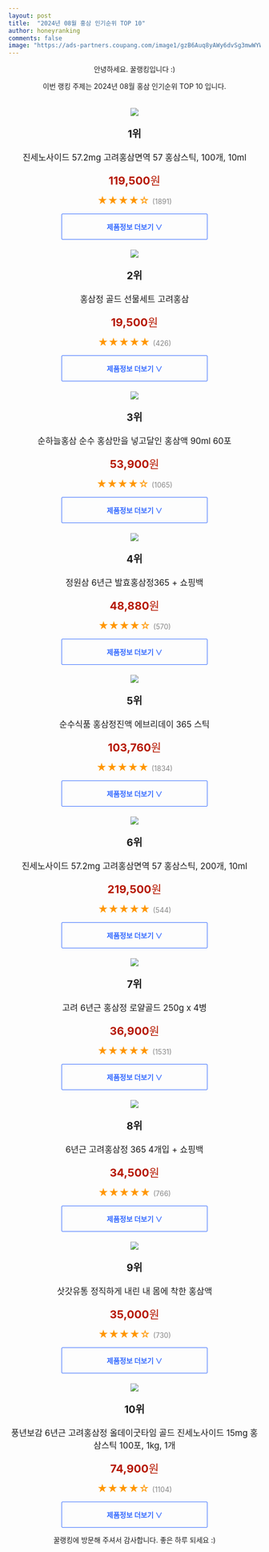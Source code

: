 ```yaml
---
layout: post
title:  "2024년 08월 홍삼 인기순위 TOP 10"
author: honeyranking
comments: false
image: "https://ads-partners.coupang.com/image1/gzB6Auq8yAWy6dvSg3mwWYWnjezgImfpSVKpfKJZodS2B_SqMNs0hdigJajuYn1tjXK4VjxAAApoVhrULBuCfmYQEWmZ7RlUmjWDQev00SOCzTZ9Sujjl8A1NV2KT6KCQrZB-t6TLWh0OnbcV1UDzZAoPBwXvw2PNF_ZiEhLg0fXF0zTtcTlO24u2eLWeePuWId-BPpc7CiUeqLK37PAMFAKvey6D6m82rC-OJt6xTSWy0KTHr03-kM5rctervWJ3lZ8ZH92ymAP2ggwTnmyZ7qh0VWITbWzh_VgL38ASy60jfL60AFcxh45m1Y1HQDV"
---
```

<p style="text-align: center;">안녕하세요. 꿀랭킹입니다 :)</p>
<p style="text-align: center;">이번 랭킹 주제는 2024년 08월 홍삼 인기순위 TOP 10 입니다.</p><center><img src="https://ads-partners.coupang.com/image1/gzB6Auq8yAWy6dvSg3mwWYWnjezgImfpSVKpfKJZodS2B_SqMNs0hdigJajuYn1tjXK4VjxAAApoVhrULBuCfmYQEWmZ7RlUmjWDQev00SOCzTZ9Sujjl8A1NV2KT6KCQrZB-t6TLWh0OnbcV1UDzZAoPBwXvw2PNF_ZiEhLg0fXF0zTtcTlO24u2eLWeePuWId-BPpc7CiUeqLK37PAMFAKvey6D6m82rC-OJt6xTSWy0KTHr03-kM5rctervWJ3lZ8ZH92ymAP2ggwTnmyZ7qh0VWITbWzh_VgL38ASy60jfL60AFcxh45m1Y1HQDV" style="margin-top:20px" /></center><p style="text-align: center; font-size: 20px"><b>1위</b></p><p style="text-align: center; font-size: 17px">진세노사이드 57.2mg 고려홍삼면역 57 홍삼스틱, 100개, 10ml</p><p style="text-align: center;"><span style="color: #b61800; font-size: 22px;"><b>119,500</b>원</span></p><p style="text-align: center;"><span style="color: #ff9600; font-size: 20px;">★★★★☆ </span><span style="color: #878787;">(1891)</span></p><center><a href="https://link.coupang.com/re/AFFSDP?lptag=AF3899140&subid=honeyrank&pageKey=7950190701&itemId=21938493563&vendorItemId=89097291325&traceid=V0-153-ddfc14041b990730&clickBeacon=d9acdd10-5603-11ef-963e-898486f9d1f2%7E3&requestid=20240809130000829142711885&token=31850C%7CMIXED"><div style="font-size: 14px; display: inline-block; padding: 15px 90px; color: #346aff; border-radius: 2px; border: 1px solid #346aff; cursor: pointer;"><b>제품정보 더보기 &or;</b></div></a></center><center><img src="https://ads-partners.coupang.com/image1/fcKOqTk5fJIlgKZOfUjPN86SnWWn5bKXuPYn8YfEMQkdjwUT1GeGKqXUOQTMpHEMhZe91k-ROMXRncfFAT3xS85thi8d0gVomZ-5NaqQrbv-7vaEXAx8QXcJNGA8ssc0CEdkUu_eZOk_hHvA5uVzEFp_hihg3IO36jX6NOtkLbZr6YFj0mlCK9Fv1O3vSq_GvcbWTddTRlXVGvqkS2po6XPr6JbG8X5nJ9Gfn4w9plpRYMkANiinUIPvVroE4lBwmNidmoan2kAIUCpNrGy9dflB5l7zZpti5FwFX1bxwo-5m44YAqC17XTE" style="margin-top:20px" /></center><p style="text-align: center; font-size: 20px"><b>2위</b></p><p style="text-align: center; font-size: 17px">홍삼정 골드 선물세트 고려홍삼</p><p style="text-align: center;"><span style="color: #b61800; font-size: 22px;"><b>19,500</b>원</span></p><p style="text-align: center;"><span style="color: #ff9600; font-size: 20px;">★★★★★ </span><span style="color: #878787;">(426)</span></p><center><a href="https://link.coupang.com/re/AFFSDP?lptag=AF3899140&subid=honeyrank&pageKey=7541003871&itemId=19824172006&vendorItemId=90573334504&traceid=V0-153-e4b4f5e2fa44f658&requestid=20240809130000829142711885&token=31850C%7CMIXED"><div style="font-size: 14px; display: inline-block; padding: 15px 90px; color: #346aff; border-radius: 2px; border: 1px solid #346aff; cursor: pointer;"><b>제품정보 더보기 &or;</b></div></a></center><center><img src="https://ads-partners.coupang.com/image1/su76ZQQz9scgmj_Tssa9srkXBMbiOP1PgECZVdeQVdCcqzlkPrA_JCQRglA4ka2Fwb-qCwQZeJwzEERDwqPaDs1-J_kyJg7OaQEkp2dQDB2kq-_g63cM86hEkoeJjGrGq6CY1cqHn4RfgLEe_qymGVAeeD5dvciNij6cEtNT0cShyhwImTaXdQ8Qnwim0u0UpI3hMLTAM_Eqdz3Er0WsQTNBkZxhx3M8_hH1-hroOK3kjIH9X-mMKX3uqt4pKLLS3XqHb1N5wZJW63lj7cjAmfok7p99NvOggrrG6Qnwgj7moc1XOo8QkAOE" style="margin-top:20px" /></center><p style="text-align: center; font-size: 20px"><b>3위</b></p><p style="text-align: center; font-size: 17px">순하늘홍삼 순수 홍삼만을 넣고달인 홍삼액 90ml 60포</p><p style="text-align: center;"><span style="color: #b61800; font-size: 22px;"><b>53,900</b>원</span></p><p style="text-align: center;"><span style="color: #ff9600; font-size: 20px;">★★★★☆ </span><span style="color: #878787;">(1065)</span></p><center><a href="https://link.coupang.com/re/AFFSDP?lptag=AF3899140&subid=honeyrank&pageKey=7169709704&itemId=18060085358&vendorItemId=85213883319&traceid=V0-153-dda760e2bb92d73d&requestid=20240809130000829142711885&token=31850C%7CMIXED"><div style="font-size: 14px; display: inline-block; padding: 15px 90px; color: #346aff; border-radius: 2px; border: 1px solid #346aff; cursor: pointer;"><b>제품정보 더보기 &or;</b></div></a></center><center><img src="https://ads-partners.coupang.com/image1/V5i3QIMczco0B7d_Vyt8VKM3VuMTVSisSPq5Vmfcna2QmI1B7AFR5D0y-XajrxZRTmMavvKfPR2C2Rd8Vm4AgnwjgrfU_xNHc1M617SQfcQKe48NWf2NIwLTbp1B_lkkLzKoaiu9Ll74C58aqSSDc4biV_SMY8tl7ohqdwV8zC6yEDakwpbAo29xXcFY23WoRp0ZdlVTkwZFoq88W_DWtvIwWRLbZ9dtTCfSghupgpayIqpDe0pJ6dpRuZUSS4ge_Dq7wjXUogl0D0B-t6rZpyY1DkKjUSxFJsU=" style="margin-top:20px" /></center><p style="text-align: center; font-size: 20px"><b>4위</b></p><p style="text-align: center; font-size: 17px">정원삼 6년근 발효홍삼정365 + 쇼핑백</p><p style="text-align: center;"><span style="color: #b61800; font-size: 22px;"><b>48,880</b>원</span></p><p style="text-align: center;"><span style="color: #ff9600; font-size: 20px;">★★★★☆ </span><span style="color: #878787;">(570)</span></p><center><a href="https://link.coupang.com/re/AFFSDP?lptag=AF3899140&subid=honeyrank&pageKey=1075951285&itemId=2026244225&vendorItemId=70025827124&traceid=V0-153-3faec0a307a9fccf&requestid=20240809130000829142711885&token=31850C%7CMIXED"><div style="font-size: 14px; display: inline-block; padding: 15px 90px; color: #346aff; border-radius: 2px; border: 1px solid #346aff; cursor: pointer;"><b>제품정보 더보기 &or;</b></div></a></center><center><img src="https://ads-partners.coupang.com/image1/AkMEpcDUzfjSMhmFAkK98fK02hG7t-vy_NlKTVykgpY2JKnvgmPL_RqvGnNNa6cnwvH9InSVCxjXWaZmbmv-f_oPetM-ByudBs698M8oeVw-n9zFApTE67gSsboa3hKLrrzbBkQaxnVolvcGxAlmwHmv1Yd4jPR7fe9aLJxDkqoYn3RGKI6yqlO_iVWVTyrkH5UxPY9vSa7Qk_Uujj_dKSRzKaOESSSTMW1m_Kne-IayP40zu-SMC7_JCWgMOeJoq5aU6x395nQmZuzlds-mbyuvdoH_rxJ_yOrfsr7yFMNpY3d_S8c_k3k=" style="margin-top:20px" /></center><p style="text-align: center; font-size: 20px"><b>5위</b></p><p style="text-align: center; font-size: 17px">순수식품 홍삼정진액 에브리데이 365 스틱</p><p style="text-align: center;"><span style="color: #b61800; font-size: 22px;"><b>103,760</b>원</span></p><p style="text-align: center;"><span style="color: #ff9600; font-size: 20px;">★★★★★ </span><span style="color: #878787;">(1834)</span></p><center><a href="https://link.coupang.com/re/AFFSDP?lptag=AF3899140&subid=honeyrank&pageKey=2359354854&itemId=4097389577&vendorItemId=72081360246&traceid=V0-153-dde6383f7d0b8a51&requestid=20240809130000829142711885&token=31850C%7CMIXED"><div style="font-size: 14px; display: inline-block; padding: 15px 90px; color: #346aff; border-radius: 2px; border: 1px solid #346aff; cursor: pointer;"><b>제품정보 더보기 &or;</b></div></a></center><center><img src="https://ads-partners.coupang.com/image1/k2hANWM7vnttecgrk2zIq1qhqpo5L6Ir0hZN08vHHQ9GJ0dWYoJjyZ_epmLGdM95AJ59iM5kwiC4CWI1J_KrnY7RHtRWMGN7lbjPiR2PKPWenwNW21dE4L-RVq8yUNoq8got-HP8AkopNpNL7BYICC3rJN4Fx53jiSut2nL3SBvc0wDG0FkFIUJf8hVgAzMV2JximigDUzsm-vrDccKpqAUhgqihdnYrgcGmfiWqWGxHYlL3QaeCDdC8dTtLtKoHxjxzsecnqM-1cKTavji4MXfL1AjReT0NWZc_BfTNYstUWC_0qnlCkRNGu2xdQSc=" style="margin-top:20px" /></center><p style="text-align: center; font-size: 20px"><b>6위</b></p><p style="text-align: center; font-size: 17px">진세노사이드 57.2mg 고려홍삼면역 57 홍삼스틱, 200개, 10ml</p><p style="text-align: center;"><span style="color: #b61800; font-size: 22px;"><b>219,500</b>원</span></p><p style="text-align: center;"><span style="color: #ff9600; font-size: 20px;">★★★★★ </span><span style="color: #878787;">(544)</span></p><center><a href="https://link.coupang.com/re/AFFSDP?lptag=AF3899140&subid=honeyrank&pageKey=7950190701&itemId=23367430863&vendorItemId=90397702021&traceid=V0-153-ddfc14041b990730&clickBeacon=d9acdd10-5603-11ef-9b50-05d0e952f0b5%7E3&requestid=20240809130000829142711885&token=31850C%7CMIXED"><div style="font-size: 14px; display: inline-block; padding: 15px 90px; color: #346aff; border-radius: 2px; border: 1px solid #346aff; cursor: pointer;"><b>제품정보 더보기 &or;</b></div></a></center><center><img src="https://ads-partners.coupang.com/image1/kPIGIETaAqTvuYbrkGnjdVZsyvC5G2Xdz7NNvFIBgwbp3dL0B6r95WoMh_mZhIWScWZXy_WdRxV0clrjuT7b4-GGrbYJROTpG85B34cOqKtUGsIebugoggtZcAD5uJh8L1H_a2IrOX8QKPu9eQbCZ1YULiXX0KkwhomaBoStFbpvUMstDJrjIoqB1yRBbMAlrSeqpQ73WOfqFYGRlGoI8gUKDqTj_BW09ahr6QTOEB00L2HR7M0JCoo9S_dRRRTp1mC5eZXcfhVdFZInl20lbweeDCPu_Gdyi1W-O1sWtBbFBapmbmDwVVlx" style="margin-top:20px" /></center><p style="text-align: center; font-size: 20px"><b>7위</b></p><p style="text-align: center; font-size: 17px">고려 6년근 홍삼정 로얄골드 250g x 4병</p><p style="text-align: center;"><span style="color: #b61800; font-size: 22px;"><b>36,900</b>원</span></p><p style="text-align: center;"><span style="color: #ff9600; font-size: 20px;">★★★★★ </span><span style="color: #878787;">(1531)</span></p><center><a href="https://link.coupang.com/re/AFFSDP?lptag=AF3899140&subid=honeyrank&pageKey=77415842&itemId=250249272&vendorItemId=3008445342&traceid=V0-153-6cc856f35d4269b2&requestid=20240809130000829142711885&token=31850C%7CMIXED"><div style="font-size: 14px; display: inline-block; padding: 15px 90px; color: #346aff; border-radius: 2px; border: 1px solid #346aff; cursor: pointer;"><b>제품정보 더보기 &or;</b></div></a></center><center><img src="https://ads-partners.coupang.com/image1/_hyyxyWPGFRXwmvt_pwxvkR7znrvye_E7AZatqVWESmsyk9wqJViyKa6nmLpRK4kwd60edZ69zXpiVax21TlsWG05JxmEnCcKcXLj-X8f8tR1LpRrRDlUq68L8ywBGTM4gYV35JBnUsWcK-tUF0XPuV5rPH-_1UlaPhTlzMRkGSIwXiCNJ8xmlWmFaHMt7S7xEAg9gCJW_r9F3T7BPxNrtAQaeApbIhJXZ9VpjSgc5oFxiCSLI08XLG4e-VOS2neNWCmQz63r_8PO3rI_NOmkRKt15fKEDlmiY3vUKEbIBEwJP3qtVUkC5c=" style="margin-top:20px" /></center><p style="text-align: center; font-size: 20px"><b>8위</b></p><p style="text-align: center; font-size: 17px">6년근 고려홍삼정 365 4개입 + 쇼핑백</p><p style="text-align: center;"><span style="color: #b61800; font-size: 22px;"><b>34,500</b>원</span></p><p style="text-align: center;"><span style="color: #ff9600; font-size: 20px;">★★★★★ </span><span style="color: #878787;">(766)</span></p><center><a href="https://link.coupang.com/re/AFFSDP?lptag=AF3899140&subid=honeyrank&pageKey=2798778&itemId=12947687&vendorItemId=79418891992&traceid=V0-153-67e092d5643d2acd&requestid=20240809130000829142711885&token=31850C%7CMIXED"><div style="font-size: 14px; display: inline-block; padding: 15px 90px; color: #346aff; border-radius: 2px; border: 1px solid #346aff; cursor: pointer;"><b>제품정보 더보기 &or;</b></div></a></center><center><img src="https://ads-partners.coupang.com/image1/PZ34J8opp7NpHwEmPW1DYMyqR4iIcxgRJMQNIovb3Pm32YCDIPhXlJUNvYqs7GXTrDe6wf4ez80zGIx9rhA4MYjS1y6lo5qCkBY-0Qw3gscxJ7NAVNZ-vcQSi1j8AVQBGLRUJ9XQOXlwN7gqQ5Ymd-zngVMAlKfL9-yrwD3KZuEmx0lI5WmuSpt2yYt2Y22mhZwfToVYN01MTpX2rM5wUiFmsUQm57zoRHs2Vu43EbAymtvWkE0Kef9B0JR0-vaPfPhXY7PG27ncYx23VnBgVYZ953Y13tMr9m4HlRsv5CCACgKDtKg6I7o=" style="margin-top:20px" /></center><p style="text-align: center; font-size: 20px"><b>9위</b></p><p style="text-align: center; font-size: 17px">삿갓유통 정직하게 내린 내 몸에 착한 홍삼액</p><p style="text-align: center;"><span style="color: #b61800; font-size: 22px;"><b>35,000</b>원</span></p><p style="text-align: center;"><span style="color: #ff9600; font-size: 20px;">★★★★☆ </span><span style="color: #878787;">(730)</span></p><center><a href="https://link.coupang.com/re/AFFSDP?lptag=AF3899140&subid=honeyrank&pageKey=6514032765&itemId=14401291399&vendorItemId=75419930828&traceid=V0-153-006d65a98dd7646a&requestid=20240809130000829142711885&token=31850C%7CMIXED"><div style="font-size: 14px; display: inline-block; padding: 15px 90px; color: #346aff; border-radius: 2px; border: 1px solid #346aff; cursor: pointer;"><b>제품정보 더보기 &or;</b></div></a></center><center><img src="https://ads-partners.coupang.com/image1/3N7tvjJcdpTSS0H33GvYtOn7huHuyo8IsCk6Kmc6TNyxhm8r7rbsZPZVqwlTcd2g3RXQ2qa7H0vKe3UkCvDDxbm2gpBygkE9naOfyI1J9UiZNa3-BZV2Nun4ifsesGtRMrsb_xStMLOdvt4ne4AZtLN8QX2dtEU5RuG9ubpwbAtdufCXAjvJfcjBl84WRBLt5ovrDmtAkEswm22PuebuwqeftzFId5ew7WfM7ZUitL575EygdQuMGI4hcnOUvxVWMnbDr6HiKhJHU_BV_1bOIZpFjpUhoWPNbVAGlrUgZQ==" style="margin-top:20px" /></center><p style="text-align: center; font-size: 20px"><b>10위</b></p><p style="text-align: center; font-size: 17px">풍년보감 6년근 고려홍삼정 올데이굿타임 골드 진세노사이드 15mg 홍삼스틱 100포, 1kg, 1개</p><p style="text-align: center;"><span style="color: #b61800; font-size: 22px;"><b>74,900</b>원</span></p><p style="text-align: center;"><span style="color: #ff9600; font-size: 20px;">★★★★☆ </span><span style="color: #878787;">(1104)</span></p><center><a href="https://link.coupang.com/re/AFFSDP?lptag=AF3899140&subid=honeyrank&pageKey=7463612761&itemId=19459623684&vendorItemId=86547666733&traceid=V0-153-8a8bd475daf4cc1d&clickBeacon=d9ad0420-5603-11ef-a0c8-909a586d0865%7E3&requestid=20240809130000829142711885&token=31850C%7CMIXED"><div style="font-size: 14px; display: inline-block; padding: 15px 90px; color: #346aff; border-radius: 2px; border: 1px solid #346aff; cursor: pointer;"><b>제품정보 더보기 &or;</b></div></a></center><p style="text-align: center;">꿀랭킹에 방문해 주셔서 감사합니다. 좋은 하루 되세요 :)</p>